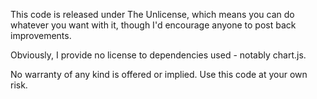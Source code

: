 This code is released under The Unlicense, which means you can do whatever you want with it, though I'd encourage anyone to post back improvements.

Obviously, I provide no license to dependencies used - notably chart.js.

No warranty of any kind is offered or implied. Use this code at your own risk.

